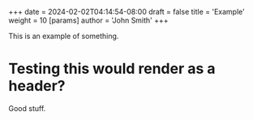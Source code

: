 +++
date = 2024-02-02T04:14:54-08:00
draft = false
title = 'Example'
weight = 10
[params]
  author = 'John Smith'
+++


This is an example of something.

# Testing this would render as a header?

Good stuff.
